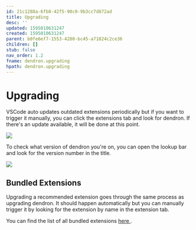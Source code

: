 ```yaml
---
id: 21c1288a-6fb8-42f5-90c0-9b3cc7d872ad
title: Upgrading
desc: ''
updated: 1595010631247
created: 1595010631247
parent: b0fe6ef7-1553-4280-bc45-a71824c2ce36
children: []
stub: false
nav_order: 1.2
fname: dendron.upgrading
hpath: dendron.upgrading
---
```

# Upgrading

VSCode auto updates outdated extensions periodically but if you want to trigger it manually, you can click the extensions tab and look for dendron. If there's an update available, it will be done at this point.

<a href="https://www.loom.com/share/796a10cab7204733877e7f708b6aaaca">
<img style="" src="https://cdn.loom.com/sessions/thumbnails/796a10cab7204733877e7f708b6aaaca-with-play.gif"> 
</a>

To check what version of dendron you're on, you can open the lookup bar and look for the version number in the title. 

![](assets/2020-07-17-11-40-55.png)

## Bundled Extensions

Upgrading a recommended extension goes through the same process as upgrading dendron. It should happen automatically but you can manually trigger it by looking for the extension by name in the extension tab. 

You can find the list of all bundled extensions [here ](301e4129-6933-4be7-a4bd-8125171360d8).
